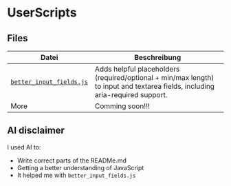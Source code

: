 # UserScripts

## Files

| Datei                       | Beschreibung                                              |
|----------------------------|-----------------------------------------------------------|
| [`better_input_fields.js`](https://github.com/Ivole32/userscripts/blob/main/better_input_fields.js)   | Adds helpful placeholders (required/optional + min/max length) to input and textarea fields, including aria-required support. |
| More| Comming soon!!!|

## AI disclaimer
I used AI to:
- Write correct parts of the READMe.md
- Getting a better understanding of JavaScript
- It helped me with `better_input_fields.js`
